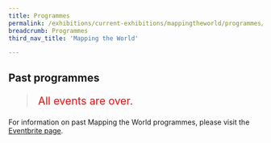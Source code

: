 ```yaml
---
title: Programmes
permalink: /exhibitions/current-exhibitions/mappingtheworld/programmes/
breadcrumb: Programmes
third_nav_title: 'Mapping the World'

---
```


## Past programmes

<blockquote style="color: #E21216; font-size: 150%;">All events are over.</blockquote>

For information on past Mapping the World programmes, please visit the [Eventbrite page](https://www.go.gov.sg/mtwprogs/).
